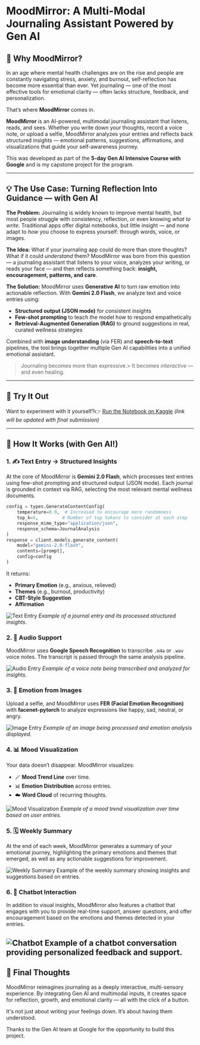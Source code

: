 
# MoodMirror: A Multi-Modal Journaling Assistant Powered by Gen AI

## 🧠 Why MoodMirror?

In an age where mental health challenges are on the rise and people are constantly navigating stress, anxiety, and burnout, self-reflection has become more essential than ever. Yet journaling — one of the most effective tools for emotional clarity — often lacks structure, feedback, and personalization.

That’s where **MoodMirror** comes in.

**MoodMirror** is an AI-powered, multimodal journaling assistant that listens, reads, and sees. Whether you write down your thoughts, record a voice note, or upload a selfie, MoodMirror analyzes your entries and reflects back structured insights — emotional patterns, suggestions, affirmations, and visualizations that guide your self-awareness journey.

This was developed as part of the **5-day Gen AI Intensive Course with Google** and is my capstone project for the program.

---

## 💡 The Use Case: Turning Reflection Into Guidance — with Gen AI

**The Problem:** Journaling is widely known to improve mental health, but most people struggle with consistency, reflection, or even knowing *what to write*. Traditional apps offer digital notebooks, but little insight — and none adapt to *how* you choose to express yourself: through words, voice, or images.

**The Idea:** What if your journaling app could do more than store thoughts? What if it could *understand* them? MoodMirror was born from this question — a journaling assistant that listens to your voice, analyzes your writing, or reads your face — and then reflects something back: **insight, encouragement, patterns, and care**.

**The Solution:** MoodMirror uses **Generative AI** to turn raw emotion into actionable reflection. With **Gemini 2.0 Flash**, we analyze text and voice entries using:

- **Structured output (JSON mode)** for consistent insights
- **Few-shot prompting** to teach the model how to respond empathetically
- **Retrieval-Augmented Generation (RAG)** to ground suggestions in real, curated wellness strategies

Combined with **image understanding** (via FER) and **speech-to-text** pipelines, the tool brings together multiple Gen AI capabilities into a unified emotional assistant.

> Journaling becomes more than expressive.> It becomes *interactive* — and even healing.

---

## 🔗 Try It Out

Want to experiment with it yourself?👉 [Run the Notebook on Kaggle](https://www.kaggle.com/code/saharbadihi/moodmirror-capstone-project) *(link will be updated with final submission)*

---

## 🔧 How It Works (with Gen AI!)

### 1. ✍️ Text Entry → Structured Insights

At the core of MoodMirror is **Gemini 2.0 Flash**, which processes text entries using few-shot prompting and structured output (JSON mode). Each journal is grounded in context via RAG, selecting the most relevant mental wellness documents.

```python
config = types.GenerateContentConfig(
    temperature=0.9,  # Increased to encourage more randomness
    top_k=5,         # Number of top tokens to consider at each step
    response_mime_type="application/json",
    response_schema=JournalAnalysis
)
response = client.models.generate_content(
    model="gemini-2.0-flash",
    contents=[prompt],
    config=config
)
```

It returns:

- **Primary Emotion** (e.g., anxious, relieved)
- **Themes** (e.g., burnout, productivity)
- **CBT-Style Suggestion**
- **Affirmation**

![Text Entry](img/text.png)
*Example of a journal entry and its processed structured insights.*

### 2. 🎤 Audio Support

MoodMirror uses **Google Speech Recognition** to transcribe `.m4a` or `.wav` voice notes. 
The transcript is passed through the same analysis pipeline.

![Audio Entry](img/audio.png)
*Example of a voice note being transcribed and analyzed for insights.*

### 3. 📸 Emotion from Images

Upload a selfie, and MoodMirror uses **FER (Facial Emotion Recognition)** with **facenet-pytorch** to analyze expressions like happy, sad, neutral, or angry.

![Image Entry](img/image.png)
*Example of an image being processed and emotion analysis displayed.*

### 4. 📊 Mood Visualization

Your data doesn’t disappear. MoodMirror visualizes:

- 🪄 **Mood Trend Line** over time.
- 📊 **Emotion Distribution** across entries.
- ☁️ **Word Cloud** of recurring thoughts.

![Mood Visualization](img/trend.png)
*Example of a mood trend visualization over time based on user entries.*


### 5. 🗓 Weekly Summary
At the end of each week, MoodMirror generates a summary of your emotional journey, highlighting the primary emotions and themes that emerged, as well as any actionable suggestions for improvement.

![Weekly Summary](img/weekly.png)
Example of the weekly summary showing insights and suggestions based on entries.

### 6. 💬 Chatbot Interaction
In addition to visual insights, MoodMirror also features a chatbot that engages with you to provide real-time support, answer questions, and offer encouragement based on the emotions and themes detected in your entries.


![Chatbot](img/chatbot.png)
Example of a chatbot conversation providing personalized feedback and support.
---


## 💬 Final Thoughts

MoodMirror reimagines journaling as a deeply interactive, multi-sensory experience. By integrating Gen AI and multimodal inputs, it creates space for reflection, growth, and emotional clarity — all with the click of a button.

It's not just about writing your feelings down. It’s about having them understood.

Thanks to the Gen AI team at Google for the opportunity to build this project.
